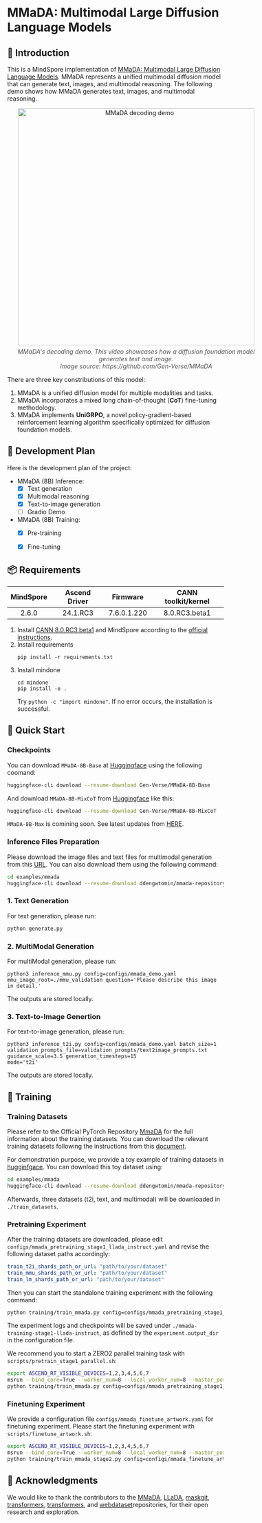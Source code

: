 # MMaDA: Multimodal Large Diffusion Language Models
## 🌌 Introduction
This is a MindSpore implementation of [MMaDA: Multimodal Large Diffusion Language Models](https://arxiv.org/abs/2505.15809). MMaDA represents a unified multimodal diffusion model that can generate text, images, and multimodal reasoning. The following demo shows how MMaDA generates text, images, and multimodal reasoning.

<div align="center" style="width: 600px; margin: auto;">
  <img src="https://github.com/Gen-Verse/MMaDA/blob/main/assets/showcase0.8.gif?raw=true" alt="MMaDA decoding demo" width="550" />
  <p style="font-style: italic; font-size: 14px; color: #555; margin-top: 6px;">
    MMaDA's decoding demo. This video showcases how a diffusion foundation model generates text and image.<br>
    Image source: https://github.com/Gen-Verse/MMaDA
  </p>
</div>

There are three key constributions of this model:

1. MMaDA is a unified diffusion model for multiple modalities and tasks.
2. MMaDA incorporates a mixed long chain-of-thought (**CoT**) fine-tuning methodology.
3. MMaDA implements **UniGRPO**, a novel policy-gradient-based reinforcement learning algorithm specifically optimized for diffusion foundation models.


## 📑 Development Plan

Here is the development plan of the project:

- MMaDA (8B) Inference:
    - [x] Text generation
    - [x] Multimodal reasoning
    - [x] Text-to-image generation
    - [ ] Gradio Demo
- MMaDA (8B) Training:
    - [x] Pre-training
    - [x] Fine-tuning




## 📦 Requirements


<div align="center">

| MindSpore | Ascend Driver |  Firmware   | CANN toolkit/kernel |
|:---------:|:-------------:|:-----------:|:-------------------:|
|   2.6.0   |  24.1.RC3     | 7.6.0.1.220 |  8.0.RC3.beta1     |

</div>

1. Install
   [CANN 8.0.RC3.beta1](https://www.hiascend.com/developer/download/community/result?module=cann&cann=8.0.RC3.beta1)
   and MindSpore according to the [official instructions](https://www.mindspore.cn/install).
2. Install requirements
    ```shell
    pip install -r requirements.txt
    ```
3. Install mindone
    ```
    cd mindone
    pip install -e .
    ```
    Try `python -c "import mindone"`. If no error occurs, the installation is successful.

## 🚀 Quick Start

### Checkpoints

You can download `MMaDA-8B-Base` at [Huggingface](https://huggingface.co/Gen-Verse/MMaDA-8B-Base) using the following coomand:
```bash
huggingface-cli download --resume-download Gen-Verse/MMaDA-8B-Base
```

And download `MMaDA-8B-MixCoT` from [Huggingface](https://huggingface.co/Gen-Verse/MMaDA-8B-MixCoT) like this:

```bash
huggingface-cli download --resume-download Gen-Verse/MMaDA-8B-MixCoT
```

`MMaDA-8B-Max` is comining soon. See latest updates from [HERE](https://github.com/Gen-Verse/MMaDA/blob/main/README.md#-mmada-series-overview).

### Inference Files Preparation

Please download the image files and text files for multimodal generation from this [URL](https://huggingface.co/datasets/ddengwtomin/mmada-repository/tree/main). You can also download them using the following command:
```bash
cd examples/mmada
huggingface-cli download --resume-download ddengwtomin/mmada-repository --local-dir ./ --exclude "README.md" ".gitattributes" "train_datasets/*" --repo-type dataset
```

### 1. Text Generation

For text generation, please run:
```bash
python generate.py
```

### 2. MultiModal Generation

For multiModal generation, please run:
```
python3 inference_mmu.py config=configs/mmada_demo.yaml mmu_image_root=./mmu_validation question='Please describe this image in detail.'
```

The outputs are stored locally.

### 3. Text-to-Image Genertion
For text-to-image generation, please run:
```
python3 inference_t2i.py config=configs/mmada_demo.yaml batch_size=1 validation_prompts_file=validation_prompts/text2image_prompts.txt guidance_scale=3.5 generation_timesteps=15
mode='t2i'
```
The outputs are stored locally.

## 🔧 Training


### Training Datasets

Please refer to the Official PyTorch Repository [MmaDA](https://github.com/Gen-Verse/MMaDA) for the full information about the training datasets. You can download the relevant training datasets following the instructions from this [document](./docs/datasets.md).

For demonstration purpose, we provide a toy example of training datasets in [hugginfgace](https://huggingface.co/datasets/ddengwtomin/mmada-repository/tree/main/train_datasets). You can download this toy dataset using:
```bash
cd examples/mmada
huggingface-cli download --resume-download ddengwtomin/mmada-repository --local-dir ./ --include "train_datasets/*" --repo-type dataset
```

Afterwards, three datasets (t2i, text, and multimodal) will be downloaded in `./train_datasets`.


### Pretraining Experiment

After the training datasets are downloaded, please edit `configs/mmada_pretraining_stage1_llada_instruct.yaml` and revise the following dataset paths accordingly:
```yaml
train_t2i_shards_path_or_url: "path/to/your/dataset"
train_mmu_shards_path_or_url: "path/to/your/dataset"
train_lm_shards_path_or_url: "path/to/your/dataset"
```

Then you can start the standalone training experiment with the following command:
```bash
python training/train_mmada.py config=configs/mmada_pretraining_stage1_llada_instruct.yaml
```

The experiment logs and checkpoints will be saved under `./mmada-training-stage1-llada-instruct`, as defined by the `experiment.output_dir` in the configuration file.

We recommend you to start a ZERO2 parallel training task with `scripts/pretrain_stage1_parallel.sh`:
```bash
export ASCEND_RT_VISIBLE_DEVICES=1,2,3,4,5,6,7
msrun --bind_core=True --worker_num=8 --local_worker_num=8 --master_port=9000 --log_dir=./parallel_logs \
python training/train_mmada.py config=configs/mmada_pretraining_stage1_llada_instruct.yaml
```

### Finetuning Experiment

We provide a configuration file `configs/mmada_finetune_artwork.yaml` for finetuning experiment. Please start the finetuning experiment with `scripts/finetune_artwork.sh`:
```bash
export ASCEND_RT_VISIBLE_DEVICES=1,2,3,4,5,6,7
msrun --bind_core=True --worker_num=8 --local_worker_num=8 --master_port=9000 --log_dir=./parallel_logs \
python training/train_mmada_stage2.py config=configs/mmada_finetune_artwork.yaml
```


## 🤝 Acknowledgments

We would like to thank the contributors to the [MMaDA](https://github.com/Gen-Verse/MMaDA), [LLaDA](https://github.com/ML-GSAI/LLaDA), [maskgit](https://github.com/google-research/maskgit), [transformers](https://github.com/huggingface/transformers), [transformers](https://github.com/huggingface/transformers), and [webdataset](https://github.com/webdataset/webdataset)repositories, for their open research and exploration.
